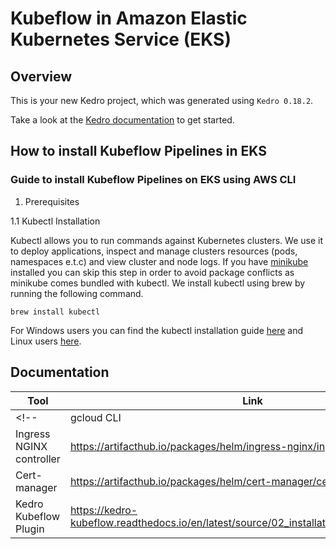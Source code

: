 # Kubeflow in Amazon Elastic Kubernetes Service (EKS)

## Overview

This is your new Kedro project, which was generated using `Kedro 0.18.2`.

Take a look at the [Kedro documentation](https://kedro.readthedocs.io) to get started.

## How to install Kubeflow Pipelines in EKS

### Guide to install Kubeflow Pipelines on EKS using AWS CLI

1. Prerequisites

1.1 Kubectl Installation

Kubectl allows you to run commands against Kubernetes clusters. We use it to deploy applications, inspect and manage clusters resources (pods, namespaces e.t.c) and view cluster and node logs. If you have [minikube](https://minikube.sigs.k8s.io/docs/) installed you can skip this step in order to avoid package conflicts as minikube comes bundled with kubectl. We install kubectl using brew by running the following command.

    brew install kubectl

For Windows users you can find the kubectl installation guide [here](https://kubernetes.io/docs/tasks/tools/install-kubectl-windows/) and Linux users [here](https://kubernetes.io/docs/tasks/tools/install-kubectl-windows/).


## Documentation

| Tool | Link |
| ------ | ------ |
<!-- | gcloud CLI| <https://cloud.google.com/sdk/docs/initializing>|
| Ingress NGINX controller | <https://artifacthub.io/packages/helm/ingress-nginx/ingress-nginx> |
| Cert-manager | <https://artifacthub.io/packages/helm/cert-manager/cert-manager> | -->
| Kedro Kubeflow Plugin | <https://kedro-kubeflow.readthedocs.io/en/latest/source/02_installation/01_installation.html> |